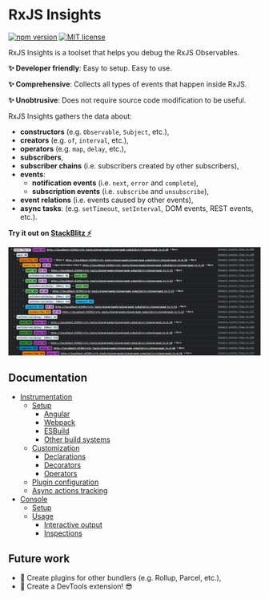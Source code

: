 # RxJS Insights

[![npm version](https://badge.fury.io/js/@rxjs-insights%2Finstrumentation.svg)](https://badge.fury.io/js/@rxjs-insights%2Fcore)
[![MIT license](https://img.shields.io/badge/license-MIT-blue.svg)](https://github.com/ksz-ksz/rxjs-insights/blob/master/LICENSE)

RxJS Insights is a toolset that helps you debug the RxJS Observables.

**✨ Developer friendly**: Easy to setup. Easy to use.

**✨ Comprehensive**: Collects all types of events that happen inside RxJS.

**✨ Unobtrusive**: Does not require source code modification to be useful.

RxJS Insights gathers the data about:

* **constructors** (e.g. `Observable`, `Subject`, etc.),
* **creators** (e.g. `of`, `interval`, etc.),
* **operators** (e.g. `map`, `delay`, etc.),
* **subscribers**,
* **subscriber chains** (i.e. subscribers created by other subscribers),
* **events**:
  * **notification events** (i.e. `next`, `error` and `complete`),
  * **subscription events** (i.e. `subscribe` and `unsubscribe`),
* **event relations** (i.e. events caused by other events),
* **async tasks**: (e.g. `setTimeout`, `setInterval`, DOM events, REST events, etc.).

**Try it out on [StackBlitz ⚡](https://stackblitz.com/edit/rxjs-insights-playground)**

![Example console output](./docs/console/img/inspect-events-flow.png)

## Documentation

* [Instrumentation](./docs/instrumentation/index.md)
  * [Setup](./docs/instrumentation/setup/index.md)
    * [Angular](./docs/instrumentation/setup/angular.md)
    * [Webpack](./docs/instrumentation/setup/webpack.md)
    * [ESBuild](./docs/instrumentation/setup/esbuild.md)
    * [Other build systems](./docs/instrumentation/setup/others.md)
  * [Customization](./docs/instrumentation/customization.md)
    * [Declarations](./docs/instrumentation/customization.md#declarations)
    * [Decorators](./docs/instrumentation/customization.md#decorators)
    * [Operators](./docs/instrumentation/customization.md#operators)
  * [Plugin configuration](./docs/instrumentation/plugin-configuration.md)
  * [Async actions tracking](./docs/instrumentation/async-actions-tracking.md)
* [Console](./docs/console/index.md)
  * [Setup](./docs/console/setup.md)
  * [Usage](./docs/console/usage.md)
    * [Interactive output](./docs/console/usage.md#interactive-output)
    * [Inspections](./docs/console/usage.md#inspections)

## Future work

* 🧩 Create plugins for other bundlers (e.g. Rollup, Parcel, etc.), 
* 🧩 Create a DevTools extension! 😎


